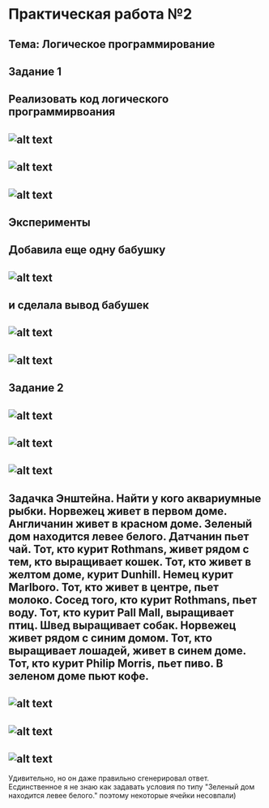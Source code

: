Практическая работа №2
=========
Тема: Логическое программирование
---------
Задание 1
---------
Реализовать код логического программирвоания
---------
![alt text](https://cdn-images-1.medium.com/freeze/max/1000/0*wqUB_0S3sNyjJWFj.jpg?q=20)
---------
![alt text](https://sun9-42.userapi.com/c856124/v856124090/1134de/vhEj5XVZ6n0.jpg)
---------
![alt text](https://sun9-49.userapi.com/c856124/v856124090/1134e5/Bu3Fvl3LWRk.jpg)
---------
Эксперименты
---------
Добавила еще одну бабушку 
---------
![alt text](https://sun9-30.userapi.com/c850636/v850636682/1dc74a/ecE1T0IoXM4.jpg)
---------
и сделала вывод бабушек
---------
![alt text](https://sun9-21.userapi.com/c850636/v850636682/1dc751/m7bmFkQxgpM.jpg)
---------
![alt text](https://sun9-38.userapi.com/c850636/v850636682/1dc758/Yp3CwGWYf70.jpg)
---------
Задание 2
---------
![alt text](https://codealogic.files.wordpress.com/2018/07/pz1.png)
---------
![alt text](https://sun9-20.userapi.com/c856124/v856124062/112bdc/GKiuy3ffyqc.jpg)
---------
![alt text](https://sun9-45.userapi.com/c856124/v856124062/112be3/oidoMYC5gjg.jpg)
---------
Задачка Энштейна. Найти у кого аквариумные рыбки.
Норвежец живет в первом доме.
Англичанин живет в красном доме.
Зеленый дом находится левее белого.
Датчанин пьет чай.
Тот, кто курит Rothmans, живет рядом с тем, кто
выращивает кошек.
Тот, кто живет в желтом доме, курит Dunhill.
Немец курит Marlboro.
Тот, кто живет в центре, пьет молоко.
Сосед того, кто курит Rothmans, пьет воду.
Тот, кто курит Pall Mall, выращивает птиц.
Швед выращивает собак.
Норвежец живет рядом с синим домом.
Тот, кто выращивает лошадей, живет в синем доме.
Тот, кто курит Philip Morris, пьет пиво.
В зеленом доме пьют кофе.
---------
![alt text](https://sun9-10.userapi.com/c850636/v850636682/1dc71c/m8sBH1G9PLo.jpg)
---------
![alt text](https://sun9-30.userapi.com/c850636/v850636682/1dc70d/iEObUw2froE.jpg)
---------
![alt text](https://sun9-67.userapi.com/c850636/v850636682/1dc714/f2H-J8aWr30.jpg)
---------
Удивительно, но он даже правильно сгенерировал ответ. Есдинственное я не знаю как задавать условия по типу "Зеленый дом находится левее белого." поэтому некоторые ячейки несовпали) 
